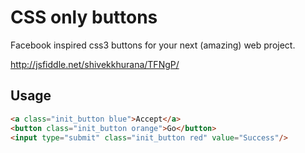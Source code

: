 CSS only buttons
================

Facebook inspired css3 buttons for your next (amazing) web project.

http://jsfiddle.net/shivekkhurana/TFNgP/

Usage
-----
```html
<a class="init_button blue">Accept</a>
<button class="init_button orange">Go</button>
<input type="submit" class="init_button red" value="Success"/>
```
